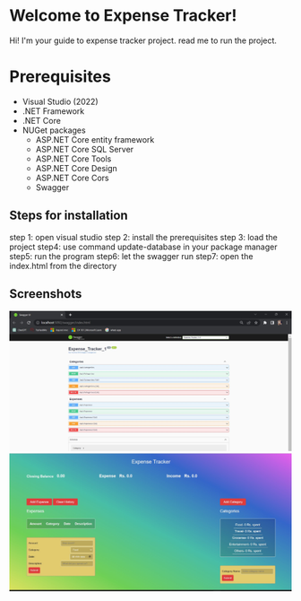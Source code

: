 ﻿# Welcome to Expense Tracker!

Hi! I'm your guide to expense tracker project. read me to run the project.


# Prerequisites

- Visual Studio (2022)
-  .NET Framework
- .NET Core 
-  NUGet packages
	- ASP.NET Core entity framework
	- ASP.NET Core SQL Server
	- ASP.NET Core Tools
	- ASP.NET Core Design
	- ASP.NET Core Cors
	- Swagger
## Steps for installation
step 1: open visual studio
step 2: install the prerequisites
step 3: load the project
step4: use command update-database in your package manager
step5: run the program
step6: let the swagger run
step7: open the index.html from the directory

## Screenshots
![image description](images/backend.jpg)
![image description](images/Frontend.jpg)

## 
